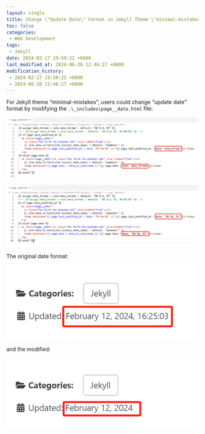 ```yaml
---
layout: single
title: Change \"Update Date\" Format in Jekyll Theme \"minimal-mistakes\"
toc: false
categories:
 - Web Development
tags:
 - Jekyll
date: 2024-02-17 19:50:22 +0800
last_modified_at: 2024-06-20 12:46:27 +0800
modification_history:
 - 2024-02-17 19:50:22 +0800
 - 2024-06-20 12:46:27 +0800
---
```


For Jekyll theme “minimal-mistakes”, users could change “update date” format by modifying the `.\_includes\page__date.html` file:

![image-20240217205927437](https://raw.githubusercontent.com/HelloWorld-1017/blog-images/main/imgs/202402172059474.png)

![image-20240217205712723](https://raw.githubusercontent.com/HelloWorld-1017/blog-images/main/imgs/202402172058366.png)

The original date format:

![image-20240217200425053](https://raw.githubusercontent.com/HelloWorld-1017/blog-images/main/imgs/202402172004074.png)

and the modified:

![image-20240217200534956](https://raw.githubusercontent.com/HelloWorld-1017/blog-images/main/imgs/202402172005975.png)

<br>

